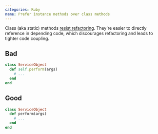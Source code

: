 ```yaml
---
categories: Ruby
name: Prefer instance methods over class methods
---
```


Class (aka static) methods [resist refactoring](http://blog.codeclimate.com/blog/2012/11/14/why-ruby-class-methods-resist-refactoring/). They're easier to directly reference in depending code, which discourages refactoring and leads to tighter code coupling.

## Bad

```ruby
class ServiceObject
  def self.perform(args)
    # ...
  end
end
```

## Good

```ruby
class ServiceObject
  def perform(args)
    # ...
  end
end
```
